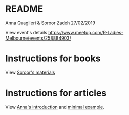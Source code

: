 README
================
Anna Quaglieri & Soroor Zadeh
27/02/2019

View event's details <https://www.meetup.com/R-Ladies-Melbourne/events/258884903/>

Instructions for books
======================

View [Soroor's materials](https://github.com/R-LadiesMelbourne/2019-02-27-publications-ready-documents-with-Rmarkdown/tree/master/Soroor-writing-books)

Instructions for articles
=========================

View [Anna's introduction](http://rpubs.com/annaquagli/471405) and [minimal example](https://github.com/R-LadiesMelbourne/2019-02-27-publications-ready-documents-with-Rmarkdown/tree/master/Anna-writing-articles).
